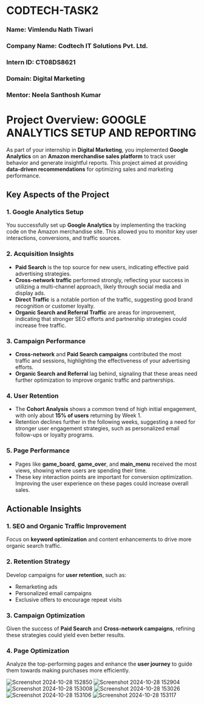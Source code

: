 # CODTECH-TASK2
### Name: Vimlendu Nath Tiwari
### Company Name: Codtech IT Solutions Pvt. Ltd.
### Intern ID: CT08DS8621
### Domain: Digital Marketing
### Mentor: Neela Santhosh Kumar

# Project Overview: GOOGLE ANALYTICS SETUP AND REPORTING 

As part of your internship in **Digital Marketing**, you implemented **Google Analytics** on an **Amazon merchandise sales platform** to track user behavior and generate insightful reports. This project aimed at providing **data-driven recommendations** for optimizing sales and marketing performance.

## Key Aspects of the Project

### 1. Google Analytics Setup
You successfully set up **Google Analytics** by implementing the tracking code on the Amazon merchandise site. This allowed you to monitor key user interactions, conversions, and traffic sources.

### 2. Acquisition Insights
- **Paid Search** is the top source for new users, indicating effective paid advertising strategies.
- **Cross-network traffic** performed strongly, reflecting your success in utilizing a multi-channel approach, likely through social media and display ads.
- **Direct Traffic** is a notable portion of the traffic, suggesting good brand recognition or customer loyalty.
- **Organic Search and Referral Traffic** are areas for improvement, indicating that stronger SEO efforts and partnership strategies could increase free traffic.

### 3. Campaign Performance
- **Cross-network** and **Paid Search campaigns** contributed the most traffic and sessions, highlighting the effectiveness of your advertising efforts.
- **Organic Search and Referral** lag behind, signaling that these areas need further optimization to improve organic traffic and partnerships.

### 4. User Retention
- The **Cohort Analysis** shows a common trend of high initial engagement, with only about **15% of users** returning by Week 1.
- Retention declines further in the following weeks, suggesting a need for stronger user engagement strategies, such as personalized email follow-ups or loyalty programs.

### 5. Page Performance
- Pages like **game_board**, **game_over**, and **main_menu** received the most views, showing where users are spending their time.
- These key interaction points are important for conversion optimization. Improving the user experience on these pages could increase overall sales.

## Actionable Insights

### 1. SEO and Organic Traffic Improvement
Focus on **keyword optimization** and content enhancements to drive more organic search traffic.

### 2. Retention Strategy
Develop campaigns for **user retention**, such as:
- Remarketing ads
- Personalized email campaigns
- Exclusive offers to encourage repeat visits

### 3. Campaign Optimization
Given the success of **Paid Search** and **Cross-network campaigns**, refining these strategies could yield even better results.

### 4. Page Optimization
Analyze the top-performing pages and enhance the **user journey** to guide them towards making purchases more efficiently.

![Screenshot 2024-10-28 152850](https://github.com/user-attachments/assets/4594fe23-914f-4a8f-a330-a669faa1806f)
![Screenshot 2024-10-28 152904](https://github.com/user-attachments/assets/6d51bb3d-c992-47e8-9652-0af6025bdbef)
![Screenshot 2024-10-28 153008](https://github.com/user-attachments/assets/93f2d7d9-76b2-4588-8330-64fe0b3d7d80)
![Screenshot 2024-10-28 153026](https://github.com/user-attachments/assets/3747b25a-f49c-4d92-9128-f30b42578c15)
![Screenshot 2024-10-28 153106](https://github.com/user-attachments/assets/755d901b-a699-4ef3-b669-43441874b025)
![Screenshot 2024-10-28 153117](https://github.com/user-attachments/assets/c991a3c2-e220-45f8-9750-d7794fc2ad63)






